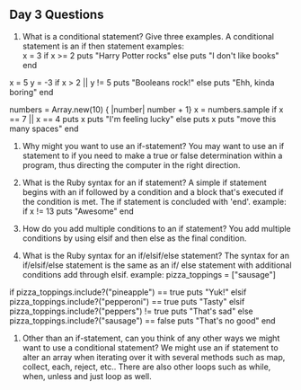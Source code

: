 ## Day 3 Questions

1. What is a conditional statement? Give three examples.
A conditional statement is an if then statement
examples:                         
x = 3
if x >= 2
  puts "Harry Potter rocks"
else
  puts "I don't like books"
end

x = 5
y = -3
if x > 2 || y != 5
  puts "Booleans rock!"
else
  puts "Ehh, kinda boring"
end

numbers = Array.new(10) { |number| number + 1}
x = numbers.sample
if x == 7 || x == 4
  puts x
  puts "I'm feeling lucky"
else
  puts x
  puts "move this many spaces"
end

1. Why might you want to use an if-statement?
You may want to use an if statement to if you need to make a true or false
determination within a program, thus directing the computer in the right direction.

1. What is the Ruby syntax for an if statement?
A simple if statement begins with an if followed by a condition and a block that's
executed if the condition is met. The if statement is concluded with 'end'.
example:
if x != 13
 puts "Awesome"
end

1. How do you add multiple conditions to an if statement?
You add multiple conditions by using elsif and then else as the final condition.

1. What is the Ruby syntax for an if/elsif/else statement?
The syntax for an if/elsif/else statement is the same as an if/ else statement
with additional conditions add through elsif.
example:
pizza_toppings = ["sausage"] 

if pizza_toppings.include?("pineapple") == true
  puts "Yuk!"
elsif pizza_toppings.include?("pepperoni") == true
  puts "Tasty"
elsif pizza_toppings.include?("peppers") != true
  puts "That's sad"
else pizza_toppings.include?("sausage") == false
  puts "That's no good"
end

1. Other than an if-statement, can you think of any other ways we might want to use a conditional statement?
We might use an if statement to alter an array when iterating over it with several
methods such as map, collect, each, reject, etc.. There are also other loops such
as while, when, unless and just loop as well.
